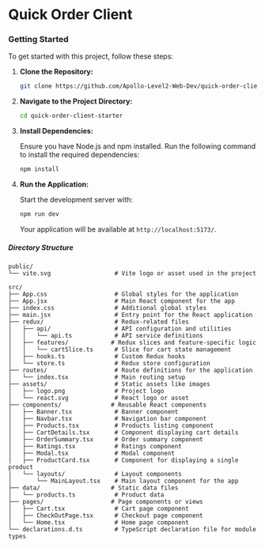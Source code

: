 # Quick Order Client

### **Getting Started**

To get started with this project, follow these steps:

1. **Clone the Repository:**

   ```bash
   git clone https://github.com/Apollo-Level2-Web-Dev/quick-order-client-starter.git
   ```

2. **Navigate to the Project Directory:**

   ```bash
   cd quick-order-client-starter
   ```

3. **Install Dependencies:**

   Ensure you have Node.js and npm installed. Run the following command to install the required dependencies:

   ```bash
   npm install
   ```

4. **Run the Application:**

   Start the development server with:

   ```bash
   npm run dev
   ```

   Your application will be available at `http://localhost:5173/`.

##### **Directory Structure**

```plaintext
public/
└── vite.svg                  # Vite logo or asset used in the project

src/
├── App.css                   # Global styles for the application
├── App.jsx                   # Main React component for the app
├── index.css                 # Additional global styles
├── main.jsx                  # Entry point for the React application
├── redux/                    # Redux-related files
│   ├── api/                  # API configuration and utilities
│   │   └── api.ts            # API service definitions
│   ├── features/            # Redux slices and feature-specific logic
│   │   └── cartSlice.ts      # Slice for cart state management
│   ├── hooks.ts              # Custom Redux hooks
│   └── store.ts              # Redux store configuration
├── routes/                   # Route definitions for the application
│   └── index.tsx             # Main routing setup
├── assets/                   # Static assets like images
│   ├── logo.png              # Project logo
│   └── react.svg             # React logo or asset
├── components/              # Reusable React components
│   ├── Banner.tsx            # Banner component
│   ├── Navbar.tsx            # Navigation bar component
│   ├── Products.tsx          # Products listing component
│   ├── CartDetails.tsx       # Component displaying cart details
│   ├── OrderSummary.tsx      # Order summary component
│   ├── Ratings.tsx           # Ratings component
│   ├── Modal.tsx             # Modal component
│   ├── ProductCard.tsx       # Component for displaying a single product
│   └── layouts/              # Layout components
│       └── MainLayout.tsx    # Main layout component for the app
├── data/                    # Static data files
│   └── products.ts           # Product data
├── pages/                   # Page components or views
│   ├── Cart.tsx              # Cart page component
│   ├── CheckOutPage.tsx      # Checkout page component
│   └── Home.tsx              # Home page component
└── declarations.d.ts         # TypeScript declaration file for module types
```

